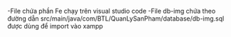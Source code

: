 -File chứa phần Fe chạy trên visual studio code
-File db-img chứa theo đường dẫn src/main/java/com/BTL/QuanLySanPham/database/db-img.sql được dùng để import vào xampp
